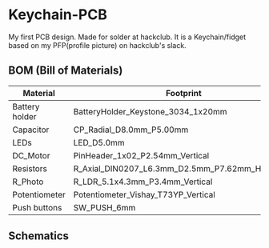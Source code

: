 # Keychain-PCB
My first PCB design. Made for solder at hackclub.
It is a Keychain/fidget based on my PFP(profile picture) on hackclub's slack.
## BOM (Bill of Materials)
| Material        | Footprint                                  | Quantity |
|-----------------|--------------------------------------------|----------|
| Battery holder  | BatteryHolder_Keystone_3034_1x20mm         | 1        |
| Capacitor       | CP_Radial_D8.0mm_P5.00mm                   | 1        |
| LEDs            | LED_D5.0mm                                 | 2        |
| DC_Motor        | PinHeader_1x02_P2.54mm_Vertical            | 1        |
| Resistors       | R_Axial_DIN0207_L6.3mm_D2.5mm_P7.62mm_Horizontal | 2        |
| R_Photo         | R_LDR_5.1x4.3mm_P3.4mm_Vertical            | 1        |
| Potentiometer   | Potentiometer_Vishay_T73YP_Vertical        | 1        |
| Push buttons    | SW_PUSH_6mm                                | 2        |

## Schematics
